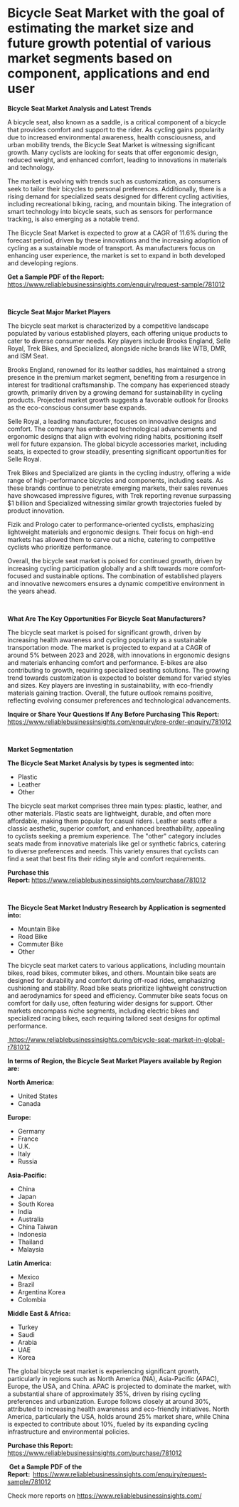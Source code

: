 <p><h1>Bicycle Seat Market with the goal of estimating the market size and future growth potential of various market segments based on component, applications and end user</h1></p><p><strong>Bicycle Seat Market Analysis and Latest Trends</strong></p>
<p><p>A bicycle seat, also known as a saddle, is a critical component of a bicycle that provides comfort and support to the rider. As cycling gains popularity due to increased environmental awareness, health consciousness, and urban mobility trends, the Bicycle Seat Market is witnessing significant growth. Many cyclists are looking for seats that offer ergonomic design, reduced weight, and enhanced comfort, leading to innovations in materials and technology. </p><p>The market is evolving with trends such as customization, as consumers seek to tailor their bicycles to personal preferences. Additionally, there is a rising demand for specialized seats designed for different cycling activities, including recreational biking, racing, and mountain biking. The integration of smart technology into bicycle seats, such as sensors for performance tracking, is also emerging as a notable trend. </p><p>The Bicycle Seat Market is expected to grow at a CAGR of 11.6% during the forecast period, driven by these innovations and the increasing adoption of cycling as a sustainable mode of transport. As manufacturers focus on enhancing user experience, the market is set to expand in both developed and developing regions.</p></p>
<p><strong>Get a Sample PDF of the Report:&nbsp;</strong> <a href="https://www.reliablebusinessinsights.com/enquiry/request-sample/781012?utm_campaign=2127&utm_medium=2&utm_source=Github&utm_content=ia&utm_term=07022025&utm_id=bicycle-seat">https://www.reliablebusinessinsights.com/enquiry/request-sample/781012</a></p>
<p>&nbsp;</p>
<p><strong>Bicycle Seat Major Market Players</strong></p>
<p><p>The bicycle seat market is characterized by a competitive landscape populated by various established players, each offering unique products to cater to diverse consumer needs. Key players include Brooks England, Selle Royal, Trek Bikes, and Specialized, alongside niche brands like WTB, DMR, and ISM Seat.</p><p>Brooks England, renowned for its leather saddles, has maintained a strong presence in the premium market segment, benefiting from a resurgence in interest for traditional craftsmanship. The company has experienced steady growth, primarily driven by a growing demand for sustainability in cycling products. Projected market growth suggests a favorable outlook for Brooks as the eco-conscious consumer base expands.</p><p>Selle Royal, a leading manufacturer, focuses on innovative designs and comfort. The company has embraced technological advancements and ergonomic designs that align with evolving riding habits, positioning itself well for future expansion. The global bicycle accessories market, including seats, is expected to grow steadily, presenting significant opportunities for Selle Royal.</p><p>Trek Bikes and Specialized are giants in the cycling industry, offering a wide range of high-performance bicycles and components, including seats. As these brands continue to penetrate emerging markets, their sales revenues have showcased impressive figures, with Trek reporting revenue surpassing $1 billion and Specialized witnessing similar growth trajectories fueled by product innovation.</p><p>Fizik and Prologo cater to performance-oriented cyclists, emphasizing lightweight materials and ergonomic designs. Their focus on high-end markets has allowed them to carve out a niche, catering to competitive cyclists who prioritize performance.</p><p>Overall, the bicycle seat market is poised for continued growth, driven by increasing cycling participation globally and a shift towards more comfort-focused and sustainable options. The combination of established players and innovative newcomers ensures a dynamic competitive environment in the years ahead.</p></p>
<p>&nbsp;</p>
<p><strong>What Are The Key Opportunities For Bicycle Seat Manufacturers?</strong></p>
<p><p>The bicycle seat market is poised for significant growth, driven by increasing health awareness and cycling popularity as a sustainable transportation mode. The market is projected to expand at a CAGR of around 5% between 2023 and 2028, with innovations in ergonomic designs and materials enhancing comfort and performance. E-bikes are also contributing to growth, requiring specialized seating solutions. The growing trend towards customization is expected to bolster demand for varied styles and sizes. Key players are investing in sustainability, with eco-friendly materials gaining traction. Overall, the future outlook remains positive, reflecting evolving consumer preferences and technological advancements.</p></p>
<p><strong>Inquire or Share Your Questions If Any Before Purchasing This Report:</strong> <a href="https://www.reliablebusinessinsights.com/enquiry/pre-order-enquiry/781012?utm_campaign=2127&utm_medium=2&utm_source=Github&utm_content=ia&utm_term=07022025&utm_id=bicycle-seat">https://www.reliablebusinessinsights.com/enquiry/pre-order-enquiry/781012</a></p>
<p>&nbsp;</p>
<p><strong>Market Segmentation</strong></p>
<p><strong>The Bicycle Seat Market Analysis by types is segmented into:</strong></p>
<p><ul><li>Plastic</li><li>Leather</li><li>Other</li></ul></p>
<p><p>The bicycle seat market comprises three main types: plastic, leather, and other materials. Plastic seats are lightweight, durable, and often more affordable, making them popular for casual riders. Leather seats offer a classic aesthetic, superior comfort, and enhanced breathability, appealing to cyclists seeking a premium experience. The "other" category includes seats made from innovative materials like gel or synthetic fabrics, catering to diverse preferences and needs. This variety ensures that cyclists can find a seat that best fits their riding style and comfort requirements.</p></p>
<p><strong>Purchase this Report:&nbsp;</strong><a href="https://www.reliablebusinessinsights.com/purchase/781012?utm_campaign=2127&utm_medium=2&utm_source=Github&utm_content=ia&utm_term=07022025&utm_id=bicycle-seat">https://www.reliablebusinessinsights.com/purchase/781012</a></p>
<p>&nbsp;</p>
<p><strong>The Bicycle Seat Market Industry Research by Application is segmented into:</strong></p>
<p><ul><li>Mountain Bike</li><li>Road Bike</li><li>Commuter Bike</li><li>Other</li></ul></p>
<p><p>The bicycle seat market caters to various applications, including mountain bikes, road bikes, commuter bikes, and others. Mountain bike seats are designed for durability and comfort during off-road rides, emphasizing cushioning and stability. Road bike seats prioritize lightweight construction and aerodynamics for speed and efficiency. Commuter bike seats focus on comfort for daily use, often featuring wider designs for support. Other markets encompass niche segments, including electric bikes and specialized racing bikes, each requiring tailored seat designs for optimal performance.</p></p>
<p><a href="https://www.reliablebusinessinsights.com/bicycle-seat-market-in-global-r781012?utm_campaign=2127&utm_medium=2&utm_source=Github&utm_content=ia&utm_term=07022025&utm_id=bicycle-seat">&nbsp;https://www.reliablebusinessinsights.com/bicycle-seat-market-in-global-r781012</a></p>
<p><strong>In terms of Region, the Bicycle Seat Market Players available by Region are:</strong></p>
<p>
    <p> <strong> North America: </strong>
        <ul>
            <li>United States</li>
            <li>Canada</li>
        </ul>
        </p> 
    <p> <strong> Europe: </strong>
        <ul>
            <li>Germany</li>
            <li>France</li>
            <li>U.K.</li>
            <li>Italy</li>
            <li>Russia</li>
        </ul>
        </p> 
    <p> <strong> Asia-Pacific: </strong>
        <ul>
            <li>China</li>
            <li>Japan</li>
            <li>South Korea</li>
            <li>India</li>
            <li>Australia</li>
            <li>China Taiwan</li>
            <li>Indonesia</li>
            <li>Thailand</li>
            <li>Malaysia</li>
        </ul>
        </p> 
    <p> <strong> Latin America: </strong>
        <ul>
            <li>Mexico</li>
            <li>Brazil</li>
            <li>Argentina Korea</li>
            <li>Colombia</li>
        </ul>
        </p> 
    <p> <strong> Middle East & Africa: </strong>
        <ul>
            <li>Turkey</li>
            <li>Saudi</li>
            <li>Arabia</li>
            <li>UAE</li>
            <li>Korea</li>
        </ul>
    </p>
    </p>
<p><p>The global bicycle seat market is experiencing significant growth, particularly in regions such as North America (NA), Asia-Pacific (APAC), Europe, the USA, and China. APAC is projected to dominate the market, with a substantial share of approximately 35%, driven by rising cycling preferences and urbanization. Europe follows closely at around 30%, attributed to increasing health awareness and eco-friendly initiatives. North America, particularly the USA, holds around 25% market share, while China is expected to contribute about 10%, fueled by its expanding cycling infrastructure and environmental policies.</p></p>
<p><strong>Purchase this Report: </strong><a href="https://www.reliablebusinessinsights.com/purchase/781012?utm_campaign=2127&utm_medium=2&utm_source=Github&utm_content=ia&utm_term=07022025&utm_id=bicycle-seat">https://www.reliablebusinessinsights.com/purchase/781012</a></p>
<p>&nbsp;<strong>Get a Sample PDF of the Report:&nbsp;&nbsp;</strong><a href="https://www.reliablebusinessinsights.com/enquiry/request-sample/781012?utm_campaign=2127&utm_medium=2&utm_source=Github&utm_content=ia&utm_term=07022025&utm_id=bicycle-seat">https://www.reliablebusinessinsights.com/enquiry/request-sample/781012</a></p>
<p><strong></strong></p>
<p>Check more reports on <a href="https://www.reliablebusinessinsights.com/?utm_campaign=2127&utm_medium=2&utm_source=Github&utm_content=ia&utm_term=07022025&utm_id=bicycle-seat">https://www.reliablebusinessinsights.com/</a></p>